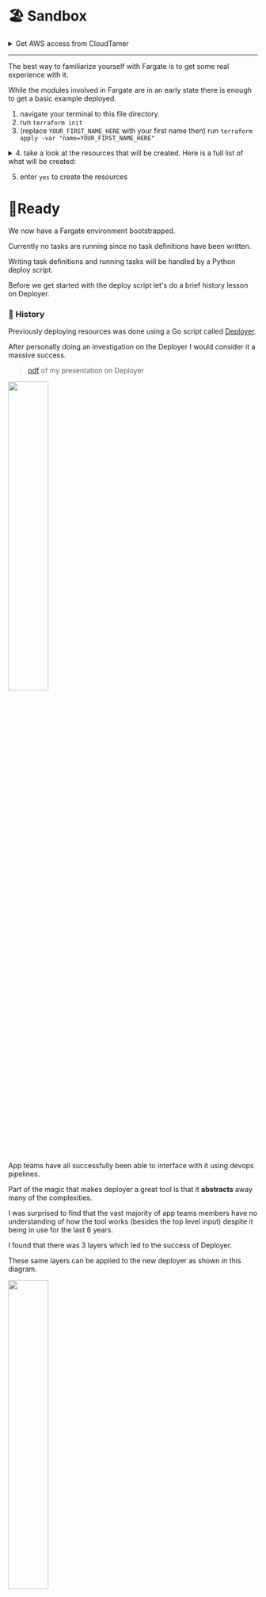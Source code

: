 # 🏖️ Sandbox 

<details><summary>Get AWS access from CloudTamer</summary>

1. login at [CloudTamer](https://cloudtamer.cms.gov)
2. Go to the [projects page](https://cloudtamer.cms.gov/portal/project)
3. access `wdsops-dev` by clicking on the cloud icon.
4. select `Cloud Access Roles`
5. select `wdsops-developer-admin` role
6. first click on `Web Access` to open AWS in another tab
7. navigate back to the CloudTamer browser tab and follow steps 3-5 again. 
8. now click on `Short-term Access Keys`. This will show temporary AWS keys.
9. Select the tab for your OS and follow option 1 then paste the copied export lines into your terminal.
10. You are all set, let's get started 😎

You now have a AWS Management console open and a terminal with AWS keys available.

Make sure to use this same terminal when running commands. The exported AWS keys will not apply to new terminals and will need to be reexported if a new session is started.

</details>

--- 

The best way to familiarize yourself with Fargate is to get some real experience with it.

While the modules involved in Fargate are in an early state there is enough to get a basic example deployed.

1. navigate your terminal to this file directory.
2. run `terraform init`
3. (replace `YOUR_FIRST_NAME_HERE` with your first name then) run `terraform apply -var "name=YOUR_FIRST_NAME_HERE"`
<details><summary>4. take a look at the resources that will be created. Here is a full list of what will be created:</summary>

- cluster.aws_ecs_cluster.cluster
- cluster.aws_ecs_cluster_capacity_providers.capacity
- dns.aws_route53_zone.zone
- service.aws_alb.main
- service.aws_alb_listener.http
- service.aws_alb_target_group.ecs_tg
- service.aws_appautoscaling_policy.cpu
- service.aws_appautoscaling_policy.memory
- service.aws_appautoscaling_target.main
- service.aws_cloudwatch_log_group.log_group
- service.aws_ecr_repository.ecr
- service.aws_ecs_service.service
- service.aws_ecs_task_definition.task
- service.aws_iam_policy.task_execution_policy
- service.aws_iam_policy.task_policy
- service.aws_iam_role.fargate
- service.aws_iam_role.task_execution_role
- service.aws_iam_role.task_role
- service.aws_iam_role_policy_attachment.fargate
- service.aws_iam_role_policy_attachment.task_execution_role_policy_attachment
- service.aws_iam_role_policy_attachment.task_role_policy_attachment
- service.aws_route53_record.site_record
- service.aws_s3_bucket_policy.s3_access_log_policy
- service.aws_security_group.alb
- service.aws_security_group.service
- service.module.access_logs_bucket.aws_s3_bucket.bucket
- service.module.access_logs_bucket.aws_s3_bucket_public_access_block.restrict_access
- service.module.access_logs_bucket.aws_s3_bucket_server_side_encryption_configuration.encryption
- service.module.access_logs_bucket.aws_s3_bucket_versioning.versioning
</details>

5. enter `yes` to create the resources

# 🥾Ready
We now have a Fargate environment bootstrapped.

Currently no tasks are running since no task definitions have been written.

Writing task definitions and running tasks will be handled by a Python deploy script.

Before we get started with the deploy script let's do a brief history lesson on Deployer.

### 🏺 History
Previously deploying resources was done using a Go script called [Deployer](https://github.com/CMSgov/deployer).

After personally doing an investigation on the Deployer I would consider it a massive success. 

> [pdf](https://jira.cms.gov/secure/attachment/1144434/Deployer.pdf) of my presentation on Deployer 

<img src="https://raw.githubusercontent.com/oddballteam/ecs-guide/main/img/overview.jpg" width=40%>

App teams have all successfully been able to interface with it using devops pipelines. 

Part of the magic that makes deployer a great tool is that it **abstracts** away many of the complexities. 

I was surprised to find that the vast majority of app teams members have no understanding of how the tool works (besides the top level input) despite it being in use for the last 6 years.

I found that there was 3 layers which led to the success of Deployer. 

These same layers can be applied to the new deployer as shown in this diagram.

<img src="https://raw.githubusercontent.com/oddballteam/ecs-guide/main/img/layers.jpg" width=40%>

- The **App** layer, or **pipeline** layer is where App teams would use op's pipeline's to run jobs. Ideally this is automated or at most a single input. While running jobs can be simple, writing them takes in a good deal of complexity.
  - For investigating Deployer I worked with the API team. They have amazing examples of [pipelines](https://github.cms.gov/CMS-WDS/marketplace-api/tree/master/ops/jobs/deploy) which perfectly illustrate good abstraction. You can see these jobs only take the input of a `version` identifier. For example the current prod deploy is of version `r253`. So if I were to deploy to production I would run the `deploy-to-prod` job in Jenkins. For the version input I would provide `r254` and run the job (the API team does require a checkbox to acknowledge prod deploys). That's it! This will do all the work of deploying resources. The key to understand here is that deploys are dead simple.
- The **Config** layer, mostly composed of a rarely updated (few times a year) file which houses configuration data which will vary between teams. 
  - For Deployer this is something called a universe file stored in S3. An example of this can be seen in [app3](https://github.cms.gov/CMS-WDS/application/blob/master/ops/terraform/environments/env-shared/files/universe.json). Most of the file contains networking, security or log identifiers. These identifiers are important configuration which cannot be baked into the source code but also are not changed enough to be something defined at the app layer.
- The **Source** layer, the underlying script code. This does all the heavy lifting of deploying resources in the background
  - This should be built in a way which is as dynamic as possible. Meaning that anything which could change should be built to be able to be changed. This allows every team to be able to use the same underlying infrastructure and less duplication of code. This entails complexity but provides great benefits.


# 🏗️ Deploy
At this time the there is no app layer for our new deployer.

That is something which is our job to build for app teams.

For now the source layer is found in [deploy.py](https://github.cms.gov/OC-Foundational/ocf-shared/blob/main/deploy/deploy.py) and the config layer will be a toml file under [/applications/SOME_APP/jobs/SOME_APP-ENV.toml](https://github.cms.gov/OC-Foundational/ocf-shared/blob/main/applications/flh/jobs/flh-dev.toml)

A full picture of what the config layer will contain is not fully known at this time. 

For now we will assume that a toml file will contain most configuration needed for each service.

Let's talk about using the deploy script.

Currently the deploy script takes two arguments. The path to a toml file and an Image URI (soon this can be a list of Image URIs).

Now that we have our service ready for tasks we can run the script.

1. Using your terminal change directory outside this repository and clone the repository where deployer is located into a folder called "v4" with `git clone https://github.cms.gov/OC-Foundational/ocf-shared.git v4`
2. change directory into deployer with `cd v4/deploy`
3. We will be running Python outside of Docker so ensure you have the minimum required Python of 3.9+ with `python -V`. If not download the [latest python](https://www.python.org/downloads/) for your system.
4. install python packages with `pip install -r requirements.txt`
5. create a configuration toml file with the name `config.toml`
6. copy and paste the following into your toml file using the editor of your choice

> replace `NAME` with the same name you provided Terraform. For example if you provided Terraform `-var "name=Bob"` then change cluster and service to "Bob-test"
```toml
#config.toml
account = "879613780019"
region = "us-east-1"
cluster = "NAME-test"
service = "NAME-test"
port = 80
execution_role_arn = "arn:aws:iam::879613780019:role/delegatedadmin/developer/flh-dev-task-execution-role"
task_role_arn = "arn:aws:iam::879613780019:role/delegatedadmin/developer/flh-dev-task-role"
```

7. run deployer with `python deploy.py config.toml 879613780019.dkr.ecr.us-east-1.amazonaws.com/guide`

#### While that's running let's explain what's happening

- The Python deploy script is reading the toml file using the path and name of the toml file you provided. Another example may be something like this `python deploy.py ../../different-name.toml IMAGE-URI`
- The script's second argument is a Image URI. Currently due to _Docker authentication_ pulling images from Docker won't work, like `nginx`. However if you instead pull anywhere from ECR like with `python deploy.py ./my.toml public.ecr.aws/nginx/nginx` you will get a valid deploy of nginx to Fargate (however, without any configuration this will fail health checks to path `/_health` and continually redeploy). 
- Once the script has these arguments it parses the toml file and loads these values into variables
- It will attempt to load in any secrets which can be stored under Parameter Store using forward slash + service name: `"/" + YOUR_TOML_SERVICE_NAME`
- These secrets are not actually read at this time, but instead their ARN is stored in a list
- All this data is then passed to a `create_task_definition` function which will use it to, well create a task definition.
- Lastly a deploy is started using the Python AWS SDK of boto3. This exposes the [update_service](https://boto3.amazonaws.com/v1/documentation/api/latest/reference/services/ecs.html#ECS.Client.update_service) function which then passes the work to AWS's service scheduler. This tells AWS that you have a desired count of the latest task definition which you just added to.

> here is a basic example of a task definition. We see where most of the toml file lines are being used. [Full list of parameters](https://docs.aws.amazon.com/AmazonECS/latest/developerguide/task_definition_parameters.html)
```py
{
  "name": service,
  "image": image_uri,
  "cpu": 256,
  "memory": 512,
  "portMappings": [
    { "containerPort": port }
  ],
  "logConfiguration": {
    "logDriver": "awslogs",
    "options": {
      "awslogs-group": "/aws/ecs/fargate/" + service,
      "awslogs-region": region,
      "awslogs-stream-prefix": service,
    },
  },
  "secrets": secrets,
}
```
#### 🪄 ECS magic 
> the remaining work is all handled by ECS

If we had a previous task still running then it will be moved to the `ACTIVE` status at this time. However, our new task which will be started will have the `PRIMARY` status. Looking at the tasks section in ECS the task will have the `PROVISIONING` status. This is where the ENI mentioned in a previous lesson is created. After the task moves to the `PENDING` status. This is where the agent (who has the task execution role) will do things like pull the Docker image. Lastly the task is moved to the `RUNNING` status which means it has started the container.

<img src="https://raw.githubusercontent.com/oddballteam/ecs-guide/main/img/task.png" width=40%>

Assuming this isn't our first deploy we now have two tasks running, each running with their own task definition. The task will expose a private IP which will be targeted by the application load balancer target group. This will start with an `initial` status for the new target group. This will perform health checks (generally this means requests are sent to `HEALTH_PROTOCOL://TASK_PRIVATE_IP:HEALTH_PORT/_health`). If those health check fails AWS will assume it did something wrong and continually redeploy the same task. Assuming the app is responding to health checks with a code less than 400 it will mark it as `healthy`, the task has successfully been deployed and will receive the new traffic 👍

There is still an issue of the previous task running. If you have worked with load balancers you know they can drain traffic from a target. Traffic draining happens at this point and the old target will enter a `draining` state. This is a process to deregister it from a target group. At this time no new traffic will be directed to the previous task private IP. As long as in-flight requests don't go over the `deregistration delay` (default of 5 minutes) they will be completed. After this delay times out the old target will be removed from the target group completely (The load balancer will actually wait the full deregistration delay regardless of ongoing traffic, which can slow this process). 

This has just removed traffic, the task is still running. ECS will schedule for the deletion of the task. This essentially runs a `docker stop CONTAINER_ID` on the container. This also has a timeout setting where it will delete the task regardless of if Docker is able to stop the container. 

8. after a successful deploy, listen for logs in your terminal with (replacing `NAME` with your name) `aws logs tail /aws/ecs/fargate/NAME-test --follow` you should see a `Listening on 0.0.0.0:80` log indicating that the task was successful.

9. in your browser go to [load balancers](https://us-east-1.console.aws.amazon.com/ec2/home?region=us-east-1#LoadBalancers:) and click on your load balancer. Find the `DNS name` and paste its value into a new tab as a URL.

10. 🥂 verify that you see a running web application 


# 🗺️ Explore 
That is all the content I have prepared for this guide at this time.

I would recommend exploring Fargate at this time for yourself.

As part of the Terraform you ran you have created a repository for your own images.

#### 🏆Challenge
If you want to attempt a challenge you could try uploading an image to the ECR you made.

Then provide your image URI to deployer and see if you can create a stable deploy.

Three important pitfalls related to this is:

- the task will need to respond on the /_health path otherwise it will be considered unhealthy and continually redeploy
- at this time only images from ECR will work at this time (they can be from your own private ECR!)
- this challenge mainly **requires** an understanding of Docker. If you don't understand Docker I cannot recommend this challenge.

#### 📎Hint
If you would like a hint. I essentially did this challenge for you and provided you my URI as part of the deployer command you ran previously. 

You could look at how I did it in the app folder of this repository. 

I built it using a new JS framework called Svelte but any web app could be used.

However, if you know nothing about web apps there is likely a simpler solution you could create using just nginx. This could be done with 2 files a `Dockerfile` and a `nginx.conf`

> Here would be half of a nginx solution
```dockerfile
FROM nginx:stable-alpine
COPY nginx.conf /etc/nginx/conf.d/default.conf
EXPOSE 80
CMD ["nginx", "-g", "daemon off;"]
```

# 🧹 Cleanup 

1. change directory back to this file location
2. run `terraform destroy`
3. enter `yes` to destroy the resources
4. Manually delete ECR and S3 using the CLI

> Terraform cannot delete buckets that are not empty, use the CLI to empty and delete them. Copy the bucket name from the Terraform output `deleting S3 Bucket (BUCKET_NAME_WILL_BE_HERE): BucketNotEmpty` and enter it into this small script. The first s3api will require you to press `q` to quit out of the delete preview.
```sh
BUCKET=YOUR_BUCKET_NAME

aws s3api delete-objects --bucket $BUCKET \
  --delete "$(aws s3api list-object-versions \
  --bucket $BUCKET \
  --query='{Objects: Versions[].{Key:Key,VersionId:VersionId}}')"
  
aws s3api delete-bucket --bucket $BUCKET
```

5. Verify that everything has been cleaned up by running `terraform refresh` and a `terraform state list`. This should show an output similar to this:

> Since every line contains a `data` section these are not _real_ resources. You can read more about data sources from the [terraform docs](https://developer.hashicorp.com/terraform/language/data-sources)
```
data.aws_caller_identity.current
module.service.data.aws_elb_service_account.elb_account
module.service.data.aws_iam_policy_document.fargate
module.service.data.aws_subnets.private
module.service.data.aws_subnets.public
module.dns.module.vpc.data.aws_vpc.vpc
module.service.module.common_sgs.data.aws_security_group.cmscloud-security-tools
module.service.module.common_sgs.data.aws_security_group.cmscloud-shared-services
module.service.module.common_sgs.data.aws_security_group.cmscloud-vpn
module.service.module.vpc.data.aws_vpc.vpc
```
